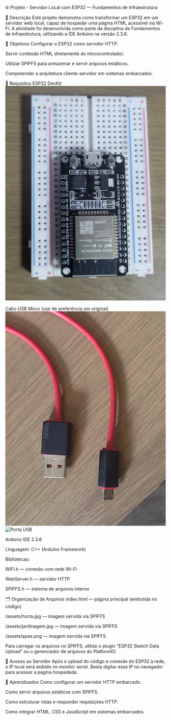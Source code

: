🌐 Projeto - Servidor Local com ESP32 — Fundamentos de Infraestrutura


📘 Descrição
Este projeto demonstra como transformar um ESP32 em um servidor web local, capaz de hospedar uma página HTML acessível via Wi-Fi.
A atividade foi desenvolvida como parte da disciplina de Fundamentos de Infraestrutura, utilizando a IDE Arduino na versão 2.3.6.

🎯 Objetivos
Configurar o ESP32 como servidor HTTP.

Servir conteúdo HTML diretamente do microcontrolador.

Utilizar SPIFFS para armazenar e servir arquivos estáticos.

Compreender a arquitetura cliente-servidor em sistemas embarcados.

🧰 Requisitos
ESP32 DevKit
![Foto ESP32](esp32.jpg)

Cabo USB Micro (use de preferência um original)
![Cabo USB](cabo.jpg)
![Porta USB](usb.jpg)

Arduino IDE 2.3.6

Linguagem: C++ (Arduino Framework)

Bibliotecas:

WiFi.h — conexão com rede Wi-Fi

WebServer.h — servidor HTTP

SPIFFS.h — sistema de arquivos interno

🗂️ Organização de Arquivos
index.html — página principal (embutida no código)

/assets/horta.jpg — imagem servida via SPIFFS

/assets/jardinagem.jpg — imagem servida via SPIFFS

/assets/apae.png — imagem servida via SPIFFS

Para carregar os arquivos no SPIFFS, utilize o plugin "ESP32 Sketch Data Upload" ou o gerenciador de arquivos do PlatformIO.

📡 Acesso ao Servidor
Após o upload do código e conexão do ESP32 à rede, o IP local será exibido no monitor serial. Basta digitar esse IP no navegador para acessar a página hospedada.

🧠 Aprendizados
Como configurar um servidor HTTP embarcado.

Como servir arquivos estáticos com SPIFFS.

Como estruturar rotas e responder requisições HTTP.

Como integrar HTML, CSS e JavaScript em sistemas embarcados.
